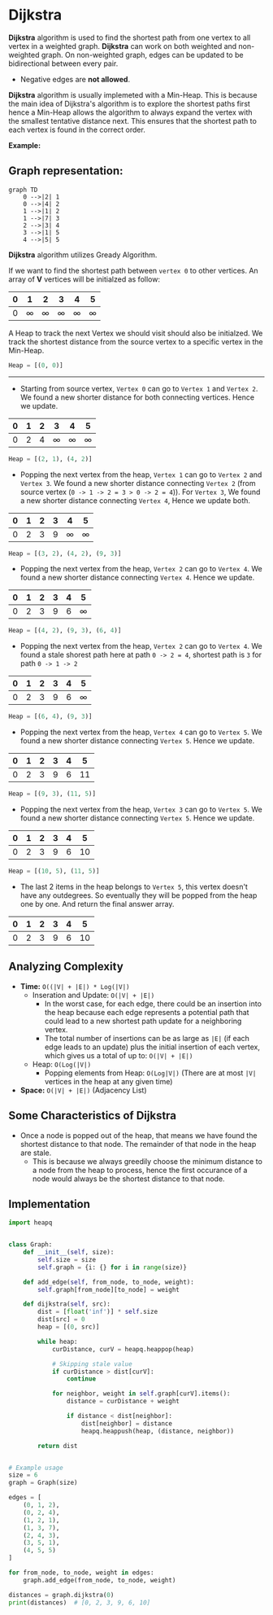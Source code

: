 # Dijkstra
**Dijkstra** algorithm is used to find the shortest path from one vertex to all vertex in a weighted graph. **Dijkstra** can work on both weighted and non-weighted graph. On non-weighted graph, edges can be updated to be bidirectional between every pair.
- Negative edges are **not allowed**.

**Dijkstra** algorithm is usually implemeted with a Min-Heap. This is because the main idea of Dijkstra's algorithm is to explore the shortest paths first hence a Min-Heap allows the algorithm to always expand the vertex with the smallest tentative distance next. This ensures that the shortest path to each vertex is found in the correct order.

**Example:**

## Graph representation:
```mermaid
graph TD
    0 -->|2| 1
    0 -->|4| 2
    1 -->|1| 2
    1 -->|7| 3
    2 -->|3| 4
    3 -->|1| 5
    4 -->|5| 5
```

**Dijkstra** algorithm utilizes Gready Algorithm.

If we want to find the shortest path between `vertex 0` to other vertices. An array of **V** vertices will be initialzed as follow:

| 0 | 1 | 2 | 3 | 4 | 5 |
|---|---|---|---|---|---|
| 0 | ∞ | ∞ | ∞ | ∞ | ∞ |

A Heap to track the next Vertex we should visit should also be initialzed. We track the shortest distance from the source vertex to a specific vertex in the Min-Heap. 
```python
Heap = [(0, 0)]
```
---

- Starting from source vertex, `Vertex 0` can go to `Vertex 1` and `Vertex 2`. We found a new shorter distance for both connecting vertices. Hence we update.

| 0 | 1 | 2 | 3 | 4 | 5 |
|---|---|---|---|---|---|
| 0 | 2 | 4 | ∞ | ∞ | ∞ |

```python
Heap = [(2, 1), (4, 2)]
```

- Popping the next vertex from the heap, `Vertex 1` can go to `Vertex 2` and `Vertex 3`. We found a new shorter distance connecting `Vertex 2` (from source vertex (`0 -> 1 -> 2 = 3 > 0 -> 2 = 4`)). For `Vertex 3`, We found a new shorter distance connecting `Vertex 4`, Hence we update both.

| 0 | 1 | 2 | 3 | 4 | 5 |
|---|---|---|---|---|---|
| 0 | 2 | 3 | 9 | ∞ | ∞ | 

```python
Heap = [(3, 2), (4, 2), (9, 3)]
```

- Popping the next vertex from the heap, `Vertex 2` can go to `Vertex 4`. We found a new shorter distance connecting `Vertex 4`. Hence we update.

| 0 | 1 | 2 | 3 | 4 | 5 |
|---|---|---|---|---|---|
| 0 | 2 | 3 | 9 | 6 | ∞ |

```python
Heap = [(4, 2), (9, 3), (6, 4)]
```

- Popping the next vertex from the heap, `Vertex 2` can go to `Vertex 4`. We found a stale shorest path here at path `0 -> 2 = 4`, shortest path is `3` for path `0 -> 1 -> 2`

| 0 | 1 | 2 | 3 | 4 | 5 |
|---|---|---|---|---|---|
| 0 | 2 | 3 | 9 | 6 | ∞ |

```python
Heap = [(6, 4), (9, 3)]
```

- Popping the next vertex from the heap, `Vertex 4` can go to `Vertex 5`. We found a new shorter distance connecting `Vertex 5`. Hence we update.

| 0 | 1 | 2 | 3 | 4 | 5 |
|---|---|---|---|---|---|
| 0 | 2 | 3 | 9 | 6 | 11 |

```python
Heap = [(9, 3), (11, 5)]
```

- Popping the next vertex from the heap, `Vertex 3` can go to `Vertex 5`. We found a new shorter distance connecting `Vertex 5`. Hence we update.

| 0 | 1 | 2 | 3 | 4 | 5 |
|---|---|---|---|---|---|
| 0 | 2 | 3 | 9 | 6 | 10 |

```python
Heap = [(10, 5), (11, 5)]
```

- The last 2 items in the heap belongs to `Vertex 5`, this vertex doesn't have any outdegrees. So eventually they will be popped from the heap one by one. And return the final answer array.

| 0 | 1 | 2 | 3 | 4 | 5 |
|---|---|---|---|---|---|
| 0 | 2 | 3 | 9 | 6 | 10 |

## Analyzing Complexity
- **Time:** `O((|V| + |E|) * Log(|V|)`
  - Inseration and Update: `O(|V| + |E|)`
    - In the worst case, for each edge, there could be an insertion into the heap because each edge represents a potential path that could lead to a new shortest path update for a neighboring vertex.
    - The total number of insertions can be as large as `|E|` (if each edge leads to an update) plus the initial insertion of each vertex, which gives us a total of up to: `O(|V| + |E|)`
  - Heap: `O(Log(|V|)`
    - Popping elements from Heap: `O(Log|V|)` (There are at most `|V|` vertices in the heap at any given time)
- **Space:** `O(|V| + |E|)` (Adjacency List)

## Some Characteristics of Dijkstra
- Once a node is popped out of the heap, that means we have found the shortest distance to that node. The remainder of that node in the heap are stale.
  - This is because we always greedily choose the minimum distance to a node from the heap to process, hence the first occurance of a node would always be the shortest distance to that node.

## Implementation
```python
import heapq


class Graph:
    def __init__(self, size):
        self.size = size
        self.graph = {i: {} for i in range(size)}

    def add_edge(self, from_node, to_node, weight):
        self.graph[from_node][to_node] = weight

    def dijkstra(self, src):
        dist = [float('inf')] * self.size
        dist[src] = 0
        heap = [(0, src)]

        while heap:
            curDistance, curV = heapq.heappop(heap)

            # Skipping stale value
            if curDistance > dist[curV]:
                continue

            for neighbor, weight in self.graph[curV].items():
                distance = curDistance + weight

                if distance < dist[neighbor]:
                    dist[neighbor] = distance
                    heapq.heappush(heap, (distance, neighbor))

        return dist


# Example usage
size = 6
graph = Graph(size)

edges = [
    (0, 1, 2),
    (0, 2, 4),
    (1, 2, 1),
    (1, 3, 7),
    (2, 4, 3),
    (3, 5, 1),
    (4, 5, 5)
]

for from_node, to_node, weight in edges:
    graph.add_edge(from_node, to_node, weight)

distances = graph.dijkstra(0)
print(distances)  # [0, 2, 3, 9, 6, 10]
```
